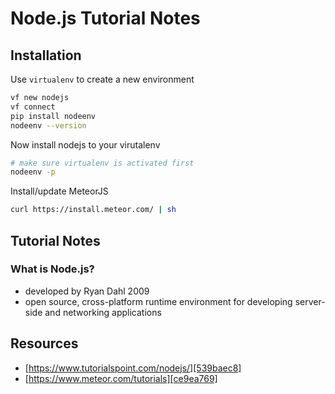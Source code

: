 # Node.js Tutorial Notes

## Installation

Use `virtualenv` to create a new environment

```bash
vf new nodejs
vf connect
pip install nodeenv
nodeenv --version
```

Now install nodejs to your virutalenv

```bash
# make sure virtualenv is activated first
nodeenv -p
```

Install/update MeteorJS

```bash
curl https://install.meteor.com/ | sh
```

## Tutorial Notes

### What is Node.js?

- developed by Ryan Dahl 2009
- open source, cross-platform runtime environment for developing server-side and networking applications

## Resources

- [https://www.tutorialspoint.com/nodejs/][539baec8]
- [https://www.meteor.com/tutorials][ce9ea769]

[539baec8]: https://www.tutorialspoint.com/nodejs/ "tuorialspoint"
[ce9ea769]: https://www.meteor.com/tutorials "metor.js"
